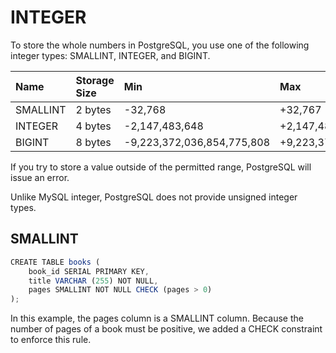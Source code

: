 # INTEGER

To store the whole numbers in PostgreSQL, you use one of the following integer types: SMALLINT, INTEGER, and BIGINT.

| Name        | Storage Size | Min                        | Max                                   |
|:------------|:-------------|:---------------------------|:--------------------------------------|
| SMALLINT    | 2 bytes      | -32,768                    | +32,767                               |
| INTEGER     | 4 bytes      | -2,147,483,648             | +2,147,483,647                        |
| BIGINT      | 8 bytes      | -9,223,372,036,854,775,808 | +9,223,372,036,854,775,807            |


If you try to store a value outside of the permitted range, PostgreSQL will issue an error.

Unlike MySQL integer, PostgreSQL does not provide unsigned integer types.

## SMALLINT

```javascript
CREATE TABLE books (
    book_id SERIAL PRIMARY KEY,
    title VARCHAR (255) NOT NULL,
    pages SMALLINT NOT NULL CHECK (pages > 0)
);

```

In this example, the pages column is a SMALLINT column. Because the number of pages of a book must be positive, we added a CHECK constraint to enforce this rule.

